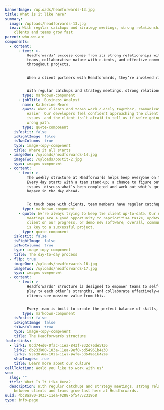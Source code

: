 ```yaml
---
bannerImage: /uploads/headforwards-13.jpg
title: What is it like here?
summary:
  image: /uploads/headforwards-13.jpg
  text: With regular catchups and strategy meetings, strong relationships between
    clients and teams grow fast
parent: who-we-are
components:
  - content:
      - text: >-
          Headforwards’ success comes from its strong relationships within
          teams, collaborative nature with clients, and effective communication
          throughout projects.


          When a client partners with Headforwards, they’re involved right from the beginning—during initial team creation, developer interviews, and the project kick-off.


          With regular catchups and strategy meetings, strong relationships between clients and teams grow fast, and communication is made easy throughout the entire project.
        type: markdown-component
      - jobTitle: Business Analyst
        name: Katherine Moore
        quote: When clients and teams work closely together, communication becomes much
          easier. Our developers feel confident approaching the client with
          issues, and the client isn’t afraid to tell us if we’re going down the
          wrong path.
        type: quote-component
    isPostit: false
    isRightImage: false
    isTwoColumns: true
    type: image-copy-component
    title: Where it all starts
  - imageOne: /uploads/headforwards-14.jpg
    imageTwo: /uploads/postit-2.jpg
    type: images-component
  - content:
      - text: >-
          The weekly structure at Headforwards helps keep everyone on track.
          Every day starts with a team stand-up; a chance to figure out any
          issues, discuss what’s been completed and work out what’s going to
          happen in the day ahead.


          To touch base with clients, team members have regular catchups throughout the week, and weekly strategy meetings present a chance to discuss progress with the entire team.
        type: markdown-component
      - quote: We’re always trying to keep the client up-to-date. Our weekly strategy
          meetings are a good opportunity to reprioritise tasks, update the
          client on our progress, or demo new software; overall, communication
          is key to a successful project.
        type: quote-component
    isPostit: false
    isRightImage: false
    isTwoColumns: true
    type: image-copy-component
    title: The day-to-day process
  - flip: true
    imageOne: /uploads/headforwards-16.jpg
    imageTwo: /uploads/headforwards-17.jpg
    type: images-component
  - content:
      - text: >-
          Headforwards' structure is designed to empower teams to self-organise,
          play to each other’s strengths, and collaborate effectively—and
          clients see massive value from this.


          Every team is built to create the perfect balance of skills, and individuals are encouraged to focus on what they do best, which means the client gets the most out of every person assigned to their project.
        type: markdown-component
    isPostit: false
    isRightImage: false
    isTwoColumns: true
    type: image-copy-component
    title: The Headforwards structure
footerLinks:
  - link1: 0cd74ed0-0fac-11ea-843f-932c76de5936
    link2: 6b233b00-103a-11ea-9ef0-bd54961b4e30
    link3: 53629a60-103a-11ea-9ef0-bd54961b4e30
    showImages: true
    title: Learn more about our culture
callToAction: Would you like to work with us?
seo:
  slug: ""
  title: What Is It Like Here? 
  description: With regular catchups and strategy meetings, strong relationships
    between clients and teams grow fast here at Headforwards.
uuid: 4bc8aa80-1033-11ea-9288-bf5475231968
type: info-page
---
```

